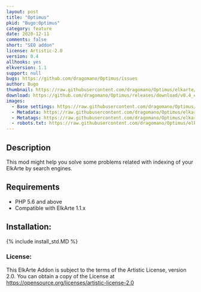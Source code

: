 ```yaml
---
layout: post
title: "Optimus"
pkid: "Bugo:Optimus"
category: feature
date: 2020-12-11
comments: false
short: "SEO addon"
license: Artistic-2.0
version: 0.4
allhooks: yes
elkversion: 1.1
support: null
bugs: https://github.com/dragomano/Optimus/issues
author: Bugo
thumbnail: https://raw.githubusercontent.com/dragomano/Optimus/elkarte/screenshots/base_settings.png
download: https://github.com/dragomano/Optimus/releases/download/v0.4_elkarte/optimus_elkarte.zip
images:
  - Base settings: https://raw.githubusercontent.com/dragomano/Optimus/elkarte/screenshots/base_settings.png
  - Metadata: https://raw.githubusercontent.com/dragomano/Optimus/elkarte/screenshots/metadata.png
  - Metatags: https://raw.githubusercontent.com/dragomano/Optimus/elkarte/screenshots/metatags.png
  - robots.txt: https://raw.githubusercontent.com/dragomano/Optimus/elkarte/screenshots/manage_robots.png
---
```


## Description
This mod might help you solve some problems related with indexing of your ElkArte by search engines.

## Requirements
  - PHP 5.6 and above
  - Compatible with ElkArte 1.1.x

## Installation:
{% include install_std.MD %}

### License:
This ElkArte Addon is subject to the terms of the Artistic License, version 2.0. You can obtain a copy of the License at https://opensource.org/licenses/artistic-license-2.0
